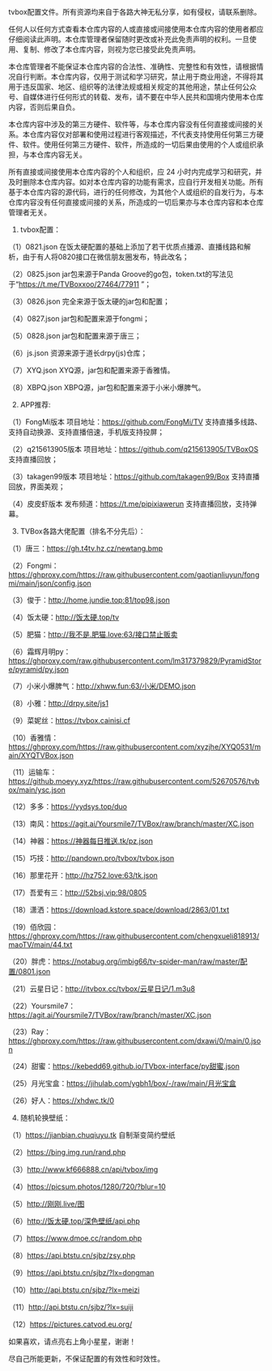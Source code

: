 tvbox配置文件。所有资源均来自于各路大神无私分享，如有侵权，请联系删除。

任何人以任何方式查看本仓库内容的人或直接或间接使用本仓库内容的使用者都应仔细阅读此声明。本仓库管理者保留随时更改或补充此免责声明的权利。一旦使用、复制、修改了本仓库内容，则视为您已接受此免责声明。

本仓库管理者不能保证本仓库内容的合法性、准确性、完整性和有效性，请根据情况自行判断。本仓库内容，仅用于测试和学习研究，禁止用于商业用途，不得将其用于违反国家、地区、组织等的法律法规或相关规定的其他用途，禁止任何公众号、自媒体进行任何形式的转载、发布，请不要在中华人民共和国境内使用本仓库内容，否则后果自负。

本仓库内容中涉及的第三方硬件、软件等，与本仓库内容没有任何直接或间接的关系。本仓库内容仅对部署和使用过程进行客观描述，不代表支持使用任何第三方硬件、软件。使用任何第三方硬件、软件，所造成的一切后果由使用的个人或组织承担，与本仓库内容无关。

所有直接或间接使用本仓库内容的个人和组织，应 24 小时内完成学习和研究，并及时删除本仓库内容。如对本仓库内容的功能有需求，应自行开发相关功能。所有基于本仓库内容的源代码，进行的任何修改，为其他个人或组织的自发行为，与本仓库内容没有任何直接或间接的关系，所造成的一切后果亦与本仓库内容和本仓库管理者无关。


1. tvbox配置：

（1）0821.json  在饭太硬配置的基础上添加了若干优质点播源、直播线路和解析，由于有人将0820接口在微信朋友圈发布，特此改名；

（2）0825.json  jar包来源于Panda Groove的go包，token.txt的写法见于“https://t.me/TVBoxxoo/27464/77911 ”；

（3）0826.json  完全来源于饭太硬的jar包和配置；

（4）0827.json  jar包和配置来源于fongmi；

（5）0828.json  jar包和配置来源于唐三；

（6）js.json  资源来源于道长drpy(js)仓库；

（7）XYQ.json  XYQ源，jar包和配置来源于香雅情。

（8）XBPQ.json  XBPQ源，jar包和配置来源于小米小爆脾气。

2. APP推荐:

（1）FongMi版本  项目地址：https://github.com/FongMi/TV 支持直播多线路、支持自动换源、支持直播倍速，手机版支持投屏；

（2）q215613905版本  项目地址：https://github.com/q215613905/TVBoxOS 支持直播回放；

（3）takagen99版本  项目地址：https://github.com/takagen99/Box 支持直播回放，界面美观；

（4）皮皮虾版本  发布频道：https://t.me/pipixiawerun 支持直播回放，支持弹幕。

3. TVBox各路大佬配置（排名不分先后）：

（1）唐三：https://gh.t4tv.hz.cz/newtang.bmp

（2）Fongmi：https://ghproxy.com/https://raw.githubusercontent.com/gaotianliuyun/fongmi/main/json/config.json

（3）俊于：http://home.jundie.top:81/top98.json

（4）饭太硬：http://饭太硬.top/tv

（5）肥猫：http://我不是.肥猫.love:63/接口禁止贩卖

（6）霜辉月明py：https://ghproxy.com/raw.githubusercontent.com/lm317379829/PyramidStore/pyramid/py.json

（7）小米小爆脾气：http://xhww.fun:63/小米/DEMO.json

（8）小雅：http://drpy.site/js1

（9）菜妮丝：https://tvbox.cainisi.cf

（10）香雅情：https://ghproxy.com/https://raw.githubusercontent.com/xyzjhe/XYQ0531/main/XYQTVBox.json

（11）运输车：https://github.moeyy.xyz/https://raw.githubusercontent.com/52670576/tvbox/main/ysc.json

（12）多多：https://yydsys.top/duo

（13）南风：https://agit.ai/Yoursmile7/TVBox/raw/branch/master/XC.json

（14）神器：https://神器每日推送.tk/pz.json

（15）巧技：http://pandown.pro/tvbox/tvbox.json

（16）那里花开：http://hz752.love:63/tk.json

（17）吾爱有三：http://52bsj.vip:98/0805

（18）潇洒：https://download.kstore.space/download/2863/01.txt

（19）佰欣园：https://ghproxy.com/https://raw.githubusercontent.com/chengxueli818913/maoTV/main/44.txt

（20）胖虎：https://notabug.org/imbig66/tv-spider-man/raw/master/配置/0801.json

（21）云星日记：http://itvbox.cc/tvbox/云星日记/1.m3u8

（22）Yoursmile7：https://agit.ai/Yoursmile7/TVBox/raw/branch/master/XC.json

（23）Ray：https://ghproxy.com/https://raw.githubusercontent.com/dxawi/0/main/0.json

（24）甜蜜：https://kebedd69.github.io/TVbox-interface/py甜蜜.json

（25）月光宝盒：https://jihulab.com/ygbh1/box/-/raw/main/月光宝盒

（26）好人：https://xhdwc.tk/0

4. 随机轮换壁纸：

（1）https://jianbian.chuqiuyu.tk  自制渐变简约壁纸

（2）https://bing.img.run/rand.php

（3）http://www.kf666888.cn/api/tvbox/img

（4）https://picsum.photos/1280/720/?blur=10

（5）http://刚刚.live/图 

（6）http://饭太硬.top/深色壁纸/api.php

（7）https://www.dmoe.cc/random.php

（8）https://api.btstu.cn/sjbz/zsy.php

（9）https://api.btstu.cn/sjbz/?lx=dongman

（10）http://api.btstu.cn/sjbz/?lx=meizi

（11）http://api.btstu.cn/sjbz/?lx=suiji

（12）https://pictures.catvod.eu.org/

如果喜欢，请点亮右上角小星星，谢谢！

尽自己所能更新，不保证配置的有效性和时效性。

